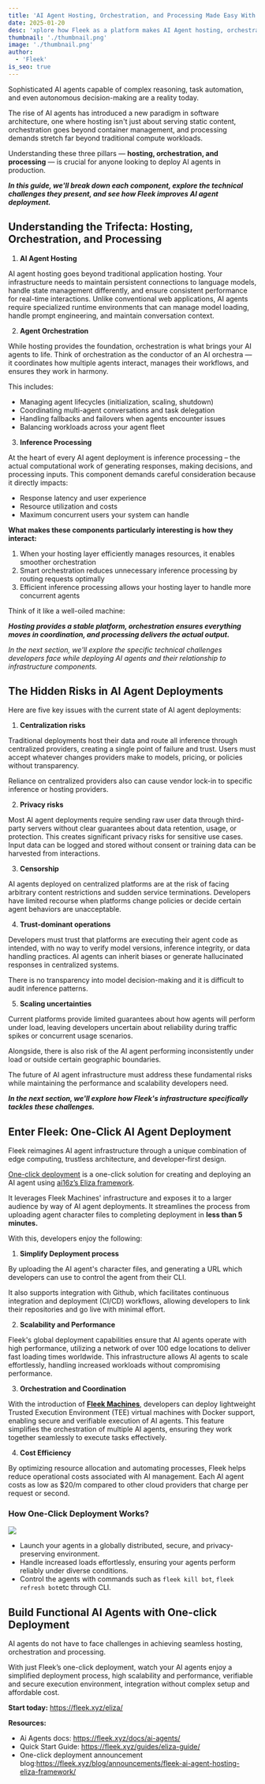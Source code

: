 ```yaml
---
title: 'AI Agent Hosting, Orchestration, and Processing Made Easy With Fleek'
date: 2025-01-20
desc: 'xplore how Fleek as a platform makes AI Agent hosting, orchestration, and processing easy.'
thumbnail: './thumbnail.png'
image: './thumbnail.png'
author:
  - 'Fleek'
is_seo: true
---
```

Sophisticated AI agents capable of complex reasoning, task automation, and even autonomous decision-making are a reality today.

The rise of AI agents has introduced a new paradigm in software architecture, one where hosting isn't just about serving static content, orchestration goes beyond container management, and processing demands stretch far beyond traditional compute workloads.

Understanding these three pillars — **hosting, orchestration, and processing** — is crucial for anyone looking to deploy AI agents in production.

***In this guide, we'll break down each component, explore the technical challenges they present, and see how Fleek improves AI agent deployment.***

## **Understanding the Trifecta: Hosting, Orchestration, and Processing**

1. **AI Agent Hosting**

AI agent hosting goes beyond traditional application hosting. Your infrastructure needs to maintain persistent connections to language models, handle state management differently, and ensure consistent performance for real-time interactions. Unlike conventional web applications, AI agents require specialized runtime environments that can manage model loading, handle prompt engineering, and maintain conversation context.

2. **Agent Orchestration**

While hosting provides the foundation, orchestration is what brings your AI agents to life. Think of orchestration as the conductor of an AI orchestra — it coordinates how multiple agents interact, manages their workflows, and ensures they work in harmony.

This includes:

- Managing agent lifecycles (initialization, scaling, shutdown)
- Coordinating multi-agent conversations and task delegation
- Handling fallbacks and failovers when agents encounter issues
- Balancing workloads across your agent fleet

3. **Inference Processing**

At the heart of every AI agent deployment is inference processing – the actual computational work of generating responses, making decisions, and processing inputs. This component demands careful consideration because it directly impacts:

- Response latency and user experience
- Resource utilization and costs
- Maximum concurrent users your system can handle

**What makes these components particularly interesting is how they interact:**

1. When your hosting layer efficiently manages resources, it enables smoother orchestration
2. Smart orchestration reduces unnecessary inference processing by routing requests optimally
3. Efficient inference processing allows your hosting layer to handle more concurrent agents

Think of it like a well-oiled machine:

***Hosting provides a stable platform, orchestration ensures everything moves in coordination, and processing delivers the actual output.***

*In the next section, we'll explore the specific technical challenges developers face while deploying AI agents and their relationship to infrastructure components.*

## **The Hidden Risks in AI Agent Deployments**

Here are five key issues with the current state of AI agent deployments:

1. **Centralization risks**

Traditional deployments host their data and route all inference through centralized providers, creating a single point of failure and trust. Users must accept whatever changes providers make to models, pricing, or policies without transparency.

Reliance on centralized providers also can cause vendor lock-in to specific inference or hosting providers.

2. **Privacy risks**

Most AI agent deployments require sending raw user data through third-party servers without clear guarantees about data retention, usage, or protection. This creates significant privacy risks for sensitive use cases. Input data can be logged and stored without consent or training data can be harvested from interactions.

3. **Censorship**

AI agents deployed on centralized platforms are at the risk of facing arbitrary content restrictions and sudden service terminations. Developers have limited recourse when platforms change policies or decide certain agent behaviors are unacceptable.

4. **Trust-dominant operations**

Developers must trust that platforms are executing their agent code as intended, with no way to verify model versions, inference integrity, or data handling practices. AI agents can inherit biases or generate hallucinated responses in centralized systems.

There is no transparency into model decision-making and it is difficult to audit inference patterns.

5. **Scaling uncertainties**

Current platforms provide limited guarantees about how agents will perform under load, leaving developers uncertain about reliability during traffic spikes or concurrent usage scenarios.

Alongside, there is also risk of the AI agent performing inconsistently under load or outside certain geographic boundaries.

The future of AI agent infrastructure must address these fundamental risks while maintaining the performance and scalability developers need.

***In the next section, we'll explore how Fleek's infrastructure specifically tackles these challenges.***

## **Enter Fleek: One-Click AI Agent Deployment**

Fleek reimagines AI agent infrastructure through a unique combination of edge computing, trustless architecture, and developer-first design.

[One-click deployment](https://fleek.xyz/docs/deploy_ai_agents/) is a one-click solution for creating and deploying an AI agent using [ai16z’s Eliza framework](https://github.com/elizaOS/eliza).

It leverages Fleek Machines' infrastructure and exposes it to a larger audience by way of AI agent deployments. It streamlines the process from uploading agent character files to completing deployment in **less than 5 minutes.**

With this, developers enjoy the following:

1. **Simplify Deployment process**

By uploading the AI agent's character files, and generating a URL which developers can use to control the agent from their CLI.

It also supports integration with Github, which facilitates continuous integration and deployment (CI/CD) workflows, allowing developers to link their repositories and go live with minimal effort.

2. **Scalability and Performance**

Fleek's global deployment capabilities ensure that AI agents operate with high performance, utilizing a network of over 100 edge locations to deliver fast loading times worldwide. This infrastructure allows AI agents to scale effortlessly, handling increased workloads without compromising performance.

3. **Orchestration and Coordination**

With the introduction of [**Fleek Machines**](https://fleek.xyz/docs/platform/fleek-machines/), developers can deploy lightweight Trusted Execution Environment (TEE) virtual machines with Docker support, enabling secure and verifiable execution of AI agents. This feature simplifies the orchestration of multiple AI agents, ensuring they work together seamlessly to execute tasks effectively.

4. **Cost Efficiency**

By optimizing resource allocation and automating processes, Fleek helps reduce operational costs associated with AI management. Each AI agent costs as low as $20/m compared to other cloud providers that charge per request or second.

### **How One-Click Deployment Works?**

![](./image.png)

- Launch your agents in a globally distributed, secure, and privacy-preserving environment.
- Handle increased loads effortlessly, ensuring your agents perform reliably under diverse conditions.
- Control the agents with commands such as `fleek kill bot`, `fleek refresh bot`etc through CLI.

## **Build Functional AI Agents with One-click Deployment**

AI agents do not have to face challenges in achieving seamless hosting, orchestration and processing.

With just Fleek’s one-click deployment, watch your AI agents enjoy a simplified deployment process, high scalability and performance, verifiable and secure execution environment, integration without complex setup and affordable cost.

**Start today:** https://fleek.xyz/eliza/

**Resources:**

- Ai Agents docs: https://fleek.xyz/docs/ai-agents/
- Quick Start Guide: https://fleek.xyz/guides/eliza-guide/
- One-click deployment announcement blog:https://fleek.xyz/blog/announcements/fleek-ai-agent-hosting-eliza-framework/